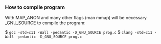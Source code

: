 ### How to compile program

With MAP_ANON and many other flags (man mmap) will be necessary _GNU_SOURCE to
compile the program:

$ `gcc -std=c11 -Wall -pedantic -D_GNU_SOURCE prog.c`
$ `clang -std=c11 -Wall -pedantic -D_GNU_SOURCE prog.c`
